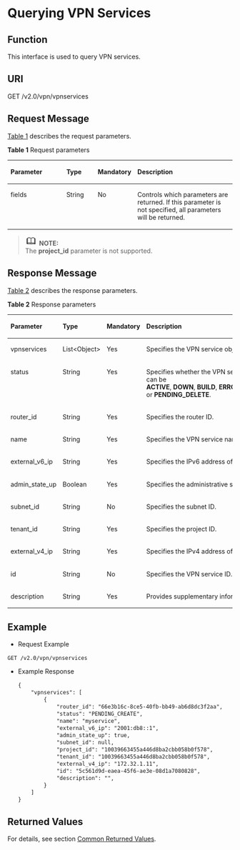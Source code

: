 # Querying VPN Services<a name="en_topic_0093011500"></a>

## **Function**<a name="section43036322"></a>

This interface is used to query VPN services.

## URI<a name="ole_link150"></a>

GET /v2.0/vpn/vpnservices

## Request Message<a name="section33639718"></a>

[Table 1](#table57678784)  describes the request parameters.

**Table  1**  Request parameters

<a name="table57678784"></a>
<table><thead align="left"><tr id="row24197721"><th class="cellrowborder" valign="top" width="25.507449255074494%" id="mcps1.2.5.1.1"><p id="p13858403"><a name="p13858403"></a><a name="p13858403"></a>Parameter</p>
</th>
<th class="cellrowborder" valign="top" width="14.288571142885711%" id="mcps1.2.5.1.2"><p id="p48788849"><a name="p48788849"></a><a name="p48788849"></a>Type</p>
</th>
<th class="cellrowborder" valign="top" width="14.288571142885711%" id="mcps1.2.5.1.3"><p id="p59582700"><a name="p59582700"></a><a name="p59582700"></a>Mandatory</p>
</th>
<th class="cellrowborder" valign="top" width="45.91540845915409%" id="mcps1.2.5.1.4"><p id="p61469371"><a name="p61469371"></a><a name="p61469371"></a>Description</p>
</th>
</tr>
</thead>
<tbody><tr id="row12963143"><td class="cellrowborder" valign="top" width="25.507449255074494%" headers="mcps1.2.5.1.1 "><p id="p43381623"><a name="p43381623"></a><a name="p43381623"></a>fields</p>
</td>
<td class="cellrowborder" valign="top" width="14.288571142885711%" headers="mcps1.2.5.1.2 "><p id="p24250547"><a name="p24250547"></a><a name="p24250547"></a>String</p>
</td>
<td class="cellrowborder" valign="top" width="14.288571142885711%" headers="mcps1.2.5.1.3 "><p id="p18137316"><a name="p18137316"></a><a name="p18137316"></a>No</p>
</td>
<td class="cellrowborder" valign="top" width="45.91540845915409%" headers="mcps1.2.5.1.4 "><p id="p59836530"><a name="p59836530"></a><a name="p59836530"></a>Controls which parameters are returned. If this parameter is not specified, all parameters will be returned.</p>
</td>
</tr>
</tbody>
</table>

>![](public_sys-resources/icon-note.gif) **NOTE:**   
>The  **project\_id**  parameter is not supported.  

## Response Message<a name="section34322009"></a>

[Table 2](#table14920772)  describes the response parameters.

**Table  2**  Response parameters

<a name="table14920772"></a>
<table><thead align="left"><tr id="row14434584"><th class="cellrowborder" valign="top" width="25.507449255074494%" id="mcps1.2.5.1.1"><p id="p28350637"><a name="p28350637"></a><a name="p28350637"></a>Parameter</p>
</th>
<th class="cellrowborder" valign="top" width="14.288571142885711%" id="mcps1.2.5.1.2"><p id="p14700275"><a name="p14700275"></a><a name="p14700275"></a>Type</p>
</th>
<th class="cellrowborder" valign="top" width="14.288571142885711%" id="mcps1.2.5.1.3"><p id="p49871633"><a name="p49871633"></a><a name="p49871633"></a>Mandatory</p>
</th>
<th class="cellrowborder" valign="top" width="45.91540845915409%" id="mcps1.2.5.1.4"><p id="p13070512"><a name="p13070512"></a><a name="p13070512"></a>Description</p>
</th>
</tr>
</thead>
<tbody><tr id="row52078584"><td class="cellrowborder" valign="top" width="25.507449255074494%" headers="mcps1.2.5.1.1 "><p id="p57615760"><a name="p57615760"></a><a name="p57615760"></a>vpnservices</p>
</td>
<td class="cellrowborder" valign="top" width="14.288571142885711%" headers="mcps1.2.5.1.2 "><p id="p36364960"><a name="p36364960"></a><a name="p36364960"></a>List&lt;Object&gt;</p>
</td>
<td class="cellrowborder" valign="top" width="14.288571142885711%" headers="mcps1.2.5.1.3 "><p id="p59880657"><a name="p59880657"></a><a name="p59880657"></a>Yes</p>
</td>
<td class="cellrowborder" valign="top" width="45.91540845915409%" headers="mcps1.2.5.1.4 "><p id="p18495050"><a name="p18495050"></a><a name="p18495050"></a>Specifies the VPN service object.</p>
</td>
</tr>
<tr id="row32237730"><td class="cellrowborder" valign="top" width="25.507449255074494%" headers="mcps1.2.5.1.1 "><p id="p61119323"><a name="p61119323"></a><a name="p61119323"></a>status</p>
</td>
<td class="cellrowborder" valign="top" width="14.288571142885711%" headers="mcps1.2.5.1.2 "><p id="p51718129"><a name="p51718129"></a><a name="p51718129"></a>String</p>
</td>
<td class="cellrowborder" valign="top" width="14.288571142885711%" headers="mcps1.2.5.1.3 "><p id="p28418891"><a name="p28418891"></a><a name="p28418891"></a>Yes</p>
</td>
<td class="cellrowborder" valign="top" width="45.91540845915409%" headers="mcps1.2.5.1.4 "><p id="p20228817"><a name="p20228817"></a><a name="p20228817"></a>Specifies whether the VPN service is currently operational. The value can be <strong id="b842352706212822"><a name="b842352706212822"></a><a name="b842352706212822"></a>ACTIVE</strong>,&nbsp;<strong id="b842352706212827"><a name="b842352706212827"></a><a name="b842352706212827"></a>DOWN</strong>,&nbsp;<strong id="b842352706212832"><a name="b842352706212832"></a><a name="b842352706212832"></a>BUILD</strong>,&nbsp;<strong id="b842352706212835"><a name="b842352706212835"></a><a name="b842352706212835"></a>ERROR</strong>,&nbsp;<strong id="b842352706212840"><a name="b842352706212840"></a><a name="b842352706212840"></a>PENDING_CREATE</strong>,&nbsp;<strong id="b842352706212845"><a name="b842352706212845"></a><a name="b842352706212845"></a>PENDING_UPDATE</strong>, or&nbsp;<strong id="b842352706212850"><a name="b842352706212850"></a><a name="b842352706212850"></a>PENDING_DELETE</strong>.</p>
</td>
</tr>
<tr id="row47841633"><td class="cellrowborder" valign="top" width="25.507449255074494%" headers="mcps1.2.5.1.1 "><p id="p49967061"><a name="p49967061"></a><a name="p49967061"></a>router_id</p>
</td>
<td class="cellrowborder" valign="top" width="14.288571142885711%" headers="mcps1.2.5.1.2 "><p id="p20800170"><a name="p20800170"></a><a name="p20800170"></a>String</p>
</td>
<td class="cellrowborder" valign="top" width="14.288571142885711%" headers="mcps1.2.5.1.3 "><p id="p7092232"><a name="p7092232"></a><a name="p7092232"></a>Yes</p>
</td>
<td class="cellrowborder" valign="top" width="45.91540845915409%" headers="mcps1.2.5.1.4 "><p id="p37599894"><a name="p37599894"></a><a name="p37599894"></a>Specifies the router ID.</p>
</td>
</tr>
<tr id="row2854726"><td class="cellrowborder" valign="top" width="25.507449255074494%" headers="mcps1.2.5.1.1 "><p id="p29906272"><a name="p29906272"></a><a name="p29906272"></a>name</p>
</td>
<td class="cellrowborder" valign="top" width="14.288571142885711%" headers="mcps1.2.5.1.2 "><p id="p6488958"><a name="p6488958"></a><a name="p6488958"></a>String</p>
</td>
<td class="cellrowborder" valign="top" width="14.288571142885711%" headers="mcps1.2.5.1.3 "><p id="p55843593"><a name="p55843593"></a><a name="p55843593"></a>Yes</p>
</td>
<td class="cellrowborder" valign="top" width="45.91540845915409%" headers="mcps1.2.5.1.4 "><p id="p27037160"><a name="p27037160"></a><a name="p27037160"></a>Specifies the VPN service name.</p>
</td>
</tr>
<tr id="row42007851"><td class="cellrowborder" valign="top" width="25.507449255074494%" headers="mcps1.2.5.1.1 "><p id="p47192740"><a name="p47192740"></a><a name="p47192740"></a>external_v6_ip</p>
</td>
<td class="cellrowborder" valign="top" width="14.288571142885711%" headers="mcps1.2.5.1.2 "><p id="p64515557"><a name="p64515557"></a><a name="p64515557"></a>String</p>
</td>
<td class="cellrowborder" valign="top" width="14.288571142885711%" headers="mcps1.2.5.1.3 "><p id="p58377623"><a name="p58377623"></a><a name="p58377623"></a>Yes</p>
</td>
<td class="cellrowborder" valign="top" width="45.91540845915409%" headers="mcps1.2.5.1.4 "><p id="p30967009"><a name="p30967009"></a><a name="p30967009"></a>Specifies the IPv6 address of the VPN service external gateway.</p>
</td>
</tr>
<tr id="row10267631"><td class="cellrowborder" valign="top" width="25.507449255074494%" headers="mcps1.2.5.1.1 "><p id="p26371793"><a name="p26371793"></a><a name="p26371793"></a>admin_state_up</p>
</td>
<td class="cellrowborder" valign="top" width="14.288571142885711%" headers="mcps1.2.5.1.2 "><p id="p55740512"><a name="p55740512"></a><a name="p55740512"></a>Boolean</p>
</td>
<td class="cellrowborder" valign="top" width="14.288571142885711%" headers="mcps1.2.5.1.3 "><p id="p18687619"><a name="p18687619"></a><a name="p18687619"></a>Yes</p>
</td>
<td class="cellrowborder" valign="top" width="45.91540845915409%" headers="mcps1.2.5.1.4 "><p id="p37302179"><a name="p37302179"></a><a name="p37302179"></a>Specifies the administrative status. The value can be <strong id="b842352706221557"><a name="b842352706221557"></a><a name="b842352706221557"></a>true</strong>&nbsp;or&nbsp;<strong id="b84235270622160"><a name="b84235270622160"></a><a name="b84235270622160"></a>false</strong>.</p>
</td>
</tr>
<tr id="row175293"><td class="cellrowborder" valign="top" width="25.507449255074494%" headers="mcps1.2.5.1.1 "><p id="p14198754"><a name="p14198754"></a><a name="p14198754"></a>subnet_id</p>
</td>
<td class="cellrowborder" valign="top" width="14.288571142885711%" headers="mcps1.2.5.1.2 "><p id="p9248440"><a name="p9248440"></a><a name="p9248440"></a>String</p>
</td>
<td class="cellrowborder" valign="top" width="14.288571142885711%" headers="mcps1.2.5.1.3 "><p id="p10926182"><a name="p10926182"></a><a name="p10926182"></a>No</p>
</td>
<td class="cellrowborder" valign="top" width="45.91540845915409%" headers="mcps1.2.5.1.4 "><p id="p12605589"><a name="p12605589"></a><a name="p12605589"></a>Specifies the subnet ID.</p>
</td>
</tr>
<tr id="row46341445"><td class="cellrowborder" valign="top" width="25.507449255074494%" headers="mcps1.2.5.1.1 "><p id="p62669527"><a name="p62669527"></a><a name="p62669527"></a>tenant_id</p>
</td>
<td class="cellrowborder" valign="top" width="14.288571142885711%" headers="mcps1.2.5.1.2 "><p id="p43066942"><a name="p43066942"></a><a name="p43066942"></a>String</p>
</td>
<td class="cellrowborder" valign="top" width="14.288571142885711%" headers="mcps1.2.5.1.3 "><p id="p65870306"><a name="p65870306"></a><a name="p65870306"></a>Yes</p>
</td>
<td class="cellrowborder" valign="top" width="45.91540845915409%" headers="mcps1.2.5.1.4 "><p id="p33894570"><a name="p33894570"></a><a name="p33894570"></a>Specifies the project ID.</p>
</td>
</tr>
<tr id="row36615679"><td class="cellrowborder" valign="top" width="25.507449255074494%" headers="mcps1.2.5.1.1 "><p id="p13080057"><a name="p13080057"></a><a name="p13080057"></a>external_v4_ip</p>
</td>
<td class="cellrowborder" valign="top" width="14.288571142885711%" headers="mcps1.2.5.1.2 "><p id="p52851724"><a name="p52851724"></a><a name="p52851724"></a>String</p>
</td>
<td class="cellrowborder" valign="top" width="14.288571142885711%" headers="mcps1.2.5.1.3 "><p id="p53131231"><a name="p53131231"></a><a name="p53131231"></a>Yes</p>
</td>
<td class="cellrowborder" valign="top" width="45.91540845915409%" headers="mcps1.2.5.1.4 "><p id="p8662426"><a name="p8662426"></a><a name="p8662426"></a>Specifies the IPv4 address of the VPN service external gateway.</p>
</td>
</tr>
<tr id="row10852974"><td class="cellrowborder" valign="top" width="25.507449255074494%" headers="mcps1.2.5.1.1 "><p id="p6675738"><a name="p6675738"></a><a name="p6675738"></a>id</p>
</td>
<td class="cellrowborder" valign="top" width="14.288571142885711%" headers="mcps1.2.5.1.2 "><p id="p3863873"><a name="p3863873"></a><a name="p3863873"></a>String</p>
</td>
<td class="cellrowborder" valign="top" width="14.288571142885711%" headers="mcps1.2.5.1.3 "><p id="p44538317"><a name="p44538317"></a><a name="p44538317"></a>No</p>
</td>
<td class="cellrowborder" valign="top" width="45.91540845915409%" headers="mcps1.2.5.1.4 "><p id="p50833958"><a name="p50833958"></a><a name="p50833958"></a>Specifies the VPN service ID.</p>
</td>
</tr>
<tr id="row54852443"><td class="cellrowborder" valign="top" width="25.507449255074494%" headers="mcps1.2.5.1.1 "><p id="p13862865"><a name="p13862865"></a><a name="p13862865"></a>description</p>
</td>
<td class="cellrowborder" valign="top" width="14.288571142885711%" headers="mcps1.2.5.1.2 "><p id="p49150280"><a name="p49150280"></a><a name="p49150280"></a>String</p>
</td>
<td class="cellrowborder" valign="top" width="14.288571142885711%" headers="mcps1.2.5.1.3 "><p id="p21749735"><a name="p21749735"></a><a name="p21749735"></a>Yes</p>
</td>
<td class="cellrowborder" valign="top" width="45.91540845915409%" headers="mcps1.2.5.1.4 "><p id="p16898135"><a name="p16898135"></a><a name="p16898135"></a>Provides supplementary information about the VPN service.</p>
</td>
</tr>
</tbody>
</table>

## Example<a name="section40462633"></a>

-   Request Example

```
GET /v2.0/vpn/vpnservices
```

-   Example Response

    ```
    {
        "vpnservices": [
            {
                "router_id": "66e3b16c-8ce5-40fb-bb49-ab6d8dc3f2aa",
                "status": "PENDING_CREATE",
                "name": "myservice",
                "external_v6_ip": "2001:db8::1",
                "admin_state_up": true,
                "subnet_id": null,
                "project_id": "10039663455a446d8ba2cbb058b0f578",
                "tenant_id": "10039663455a446d8ba2cbb058b0f578",
                "external_v4_ip": "172.32.1.11",
                "id": "5c561d9d-eaea-45f6-ae3e-08d1a7080828",
                "description": "",
            }
        ]
    }
    ```


## Returned Values<a name="section6578292"></a>

For details, see section  [Common Returned Values](common-returned-values.md).

